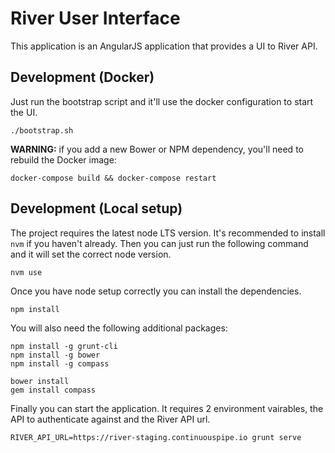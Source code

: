 # River User Interface

This application is an AngularJS application that provides a UI to River API.

## Development (Docker)

Just run the bootstrap script and it'll use the docker configuration to start the UI.
```
./bootstrap.sh
```

**WARNING:** if you add a new Bower or NPM dependency, you'll need to rebuild the Docker image:
```
docker-compose build && docker-compose restart
```

## Development (Local setup)

The project requires the latest node LTS version. It's recommended to install `nvm` if you haven't already.
Then you can just run the following command and it will set the correct node version.
```
nvm use
```

Once you have node setup correctly you can install the dependencies.
```
npm install
```

You will also need the following additional packages:
```
npm install -g grunt-cli
npm install -g bower
npm install -g compass

bower install
gem install compass
```

Finally you can start the application. It requires 2 environment vairables, the API to authenticate against and the River API url.
```
RIVER_API_URL=https://river-staging.continuouspipe.io grunt serve
```
